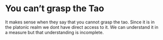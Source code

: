 # You can’t grasp the Tao

It makes sense when they say that you cannot grasp the tao. Since it is in the platonic realm we dont have direct access to it. We can understand it in a measure but that understanding is incomplete.

